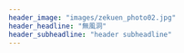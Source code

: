 ```yaml
---
header_image: "images/zekuen_photo02.jpg"
header_headline: "無風洞"
header_subheadline: "header subheadline"
---
```

